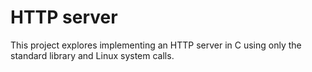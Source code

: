 # HTTP server

This project explores implementing an HTTP server in C using only the standard library and Linux system calls.
